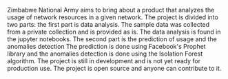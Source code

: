 Zimbabwe National Army aims to bring about a product that analyzes the usage of network resources in a given network. The project is divided into two parts: the first part is data analysis. 
The sample data was collected from a private collection and is provided as is.
The data analysis is found in the jupyter notebooks.
The second part is the prediction of usage and the anomalies detection
The prediction is done using Facebook's Prophet library and the anomalies detection is done using the Isolation Forest algorithm.
The project is still in development and is not yet ready for production use. The project is open source and anyone can contribute to it.
